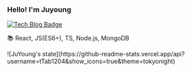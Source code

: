 
### Hello! I'm Juyoung

 [![Tech Blog Badge](http://img.shields.io/badge/-Tech%20blog-black?style=flat-square&logo=github&link=https://velog.io/@ken1204)](https://velog.io/@ken1204)

📚  React, JS(ES6+), TS, Node.js, MongoDB


<div align=top>![JuYoung's state](https://github-readme-stats.vercel.app/api?username=tTab1204&show_icons=true&theme=tokyonight)</div>

<!-- ![Top Langs](https://github-readme-stats.vercel.app/api/top-langs/?username=tTab1204&theme=tokyonight) -->
 




